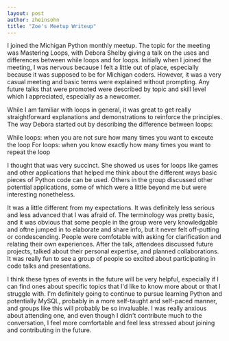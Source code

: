 ```yaml
---
layout: post
author: zheinsohn
title: "Zoe's Meetup Writeup"
---
```


I joined the Michigan Python monthly meetup. The topic for the meeting was Mastering Loops, with Debora Shelby giving a talk on the uses and differences between while loops and for loops. Initially when I joined the meeting, I was nervous because I felt a little out of place, especially because it was supposed to be for Michigan coders. However, it was a very casual meeting and basic terms were explained without prompting. Any future talks that were promoted were described by topic and skill level which I appreciated, especially as a newcomer.

While I am familiar with loops in general, it was great to get really straightforward explanations and demonstrations to reinforce the principles. The way Debora started out by describing the difference between loops:


While loops: when you are not sure how many times you want to exceute the loop
For loops: when you know exactly how many times you want to repeat the loop

I thought that was very succinct. She showed us uses for loops like games and other applications that helped me think about the different ways basic pieces of Python code can be used.  Others in the group discussed other potential applications, some of which were a little beyond me but were interesting nonetheless.

It was a little different from my expectations. It was definitely less serious and less advanced that I was afraid of. The terminology was pretty basic, and it was obvious that some people in the group were very knowledgable and oftne jumped in to elaborate and share info, but it never felt off-putting or condescending. People were comfotable with asking for clarification and relating their own experiences. After the talk, attendees discussed future projects, talked about their personal expertise, and planned collaborations. It was really fun to see a group of people so excited about participating in code talks and presentations.

I think these types of events in the future will be very helpful, especially if I can find ones about specific topics that I'd like to know more about or that I struggle with.
I'm definitely going to continue to pursue learning Python and potentially MySQL, probably in a more self-taught and self-paced manner, and groups like this will probably be so invaluable. I was really anxious about attending one, and even though I didn't contribute much to the conversation, I feel more comfortable and feel less stressed about joining and contributing in the future.

